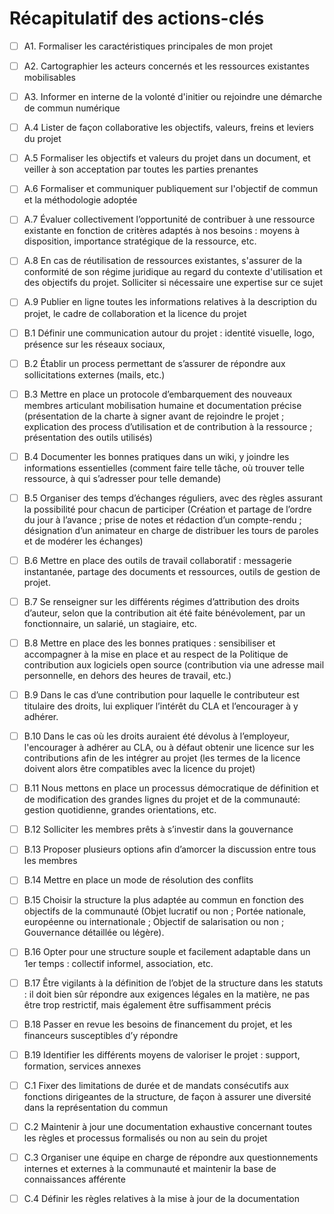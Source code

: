 # Récapitulatif des actions-clés



* [ ] A1. Formaliser les caractéristiques principales de mon projet
* [ ] A2. Cartographier les acteurs concernés et les ressources existantes mobilisables
* [ ] A3. Informer en interne de la volonté d'initier ou rejoindre une démarche de commun numérique
* [ ] A.4 Lister de façon collaborative les objectifs, valeurs, freins et leviers du projet
* [ ] A.5 Formaliser les objectifs et valeurs du projet dans un document, et veiller à son acceptation par toutes les parties prenantes
* [ ] A.6 Formaliser et communiquer publiquement sur l'objectif de commun et la méthodologie adoptée
* [ ] A.7 Évaluer collectivement l’opportunité de contribuer à une ressource existante en fonction de critères adaptés à nos besoins : moyens à disposition, importance stratégique de la ressource, etc.
* [ ] A.8 En cas de réutilisation de ressources existantes, s'assurer de la conformité de son régime juridique au regard du contexte d'utilisation et des objectifs du projet. Solliciter si nécessaire une expertise sur ce sujet
* [ ] A.9 Publier en ligne toutes les informations relatives à la description du projet, le cadre de collaboration et la licence du projet



* [ ] B.1 Définir une communication autour du projet : identité visuelle, logo, présence sur les réseaux sociaux,
* [ ] B.2 Établir un process permettant de s’assurer de répondre aux sollicitations externes \(mails, etc.\)
* [ ] B.3 Mettre en place un protocole d’embarquement des nouveaux membres articulant mobilisation humaine et documentation précise \(présentation de la charte à signer avant de rejoindre le projet ; explication des process d’utilisation et de contribution à la ressource ; présentation des outils utilisés\)
* [ ] B.4 Documenter les bonnes pratiques dans un wiki, y joindre les informations essentielles \(comment faire telle tâche, où trouver telle ressource, à qui s’adresser pour telle demande\)
* [ ] B.5 Organiser des temps d’échanges réguliers, avec des règles assurant la possibilité pour chacun de participer \(Création et partage de l’ordre du jour à l’avance ; prise de notes et rédaction d’un compte-rendu ; désignation d’un animateur en charge de distribuer les tours de paroles et de modérer les échanges\)
* [ ] B.6 Mettre en place des outils de travail collaboratif : messagerie instantanée, partage des documents et ressources, outils de gestion de projet.
* [ ] B.7 Se renseigner sur les différents régimes d’attribution des droits d’auteur, selon que la contribution ait été faite bénévolement, par un fonctionnaire, un salarié, un stagiaire, etc.
* [ ] B.8 Mettre en place des les bonnes pratiques : sensibiliser et accompagner à la mise en place et au respect de la Politique de contribution aux logiciels open source \(contribution via une adresse mail personnelle, en dehors des heures de travail, etc.\)
* [ ] B.9 Dans le cas d’une contribution pour laquelle le contributeur est titulaire des droits, lui expliquer l’intérêt du CLA et l’encourager à y adhérer.
* [ ] B.10 Dans le cas où les droits auraient été dévolus à l’employeur, l'encourager à adhérer au CLA, ou à défaut obtenir une licence sur les contributions afin de les intégrer au projet \(les termes de la licence doivent alors être compatibles avec la licence du projet\)
* [ ] B.11 Nous mettons en place un processus démocratique de définition et de modification des grandes lignes du projet et de la communauté: gestion quotidienne, grandes orientations, etc.
* [ ] B.12 Solliciter les membres prêts à s’investir dans la gouvernance
* [ ] B.13 Proposer plusieurs options afin d’amorcer la discussion entre tous les membres
* [ ] B.14 Mettre en place un mode de résolution des conflits
* [ ] B.15 Choisir la structure la plus adaptée au commun en fonction des objectifs de la communauté \(Objet lucratif ou non ; Portée nationale, européenne ou internationale ; Objectif de salarisation ou non ; Gouvernance détaillée ou légère\).
* [ ] B.16 Opter pour une structure souple et facilement adaptable dans un 1er temps : collectif informel, association, etc.
* [ ] B.17 Être vigilants à la définition de l’objet de la structure dans les statuts : il doit bien sûr répondre aux exigences légales en la matière, ne pas être trop restrictif, mais également être suffisamment précis
* [ ] B.18 Passer en revue les besoins de financement du projet, et les financeurs susceptibles d’y répondre
* [ ] B.19 Identifier les différents moyens de valoriser le projet : support, formation, services annexes



* [ ] C.1 Fixer des limitations de durée et de mandats consécutifs aux fonctions dirigeantes de la structure, de façon à assurer une diversité dans la représentation du commun
* [ ] C.2 Maintenir à jour une documentation exhaustive concernant toutes les règles et processus formalisés ou non au sein du projet 
* [ ] C.3 Organiser une équipe en charge de répondre aux questionnements internes et externes à la communauté et maintenir la base de connaissances afférente 
* [ ] C.4 Définir les règles relatives à la mise à jour de la documentation

